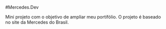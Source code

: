 #Mercedes.Dev

Mini projeto com o objetivo de ampliar meu portifólio.
O projeto é baseado no site da Mercedes do Brasil. 
